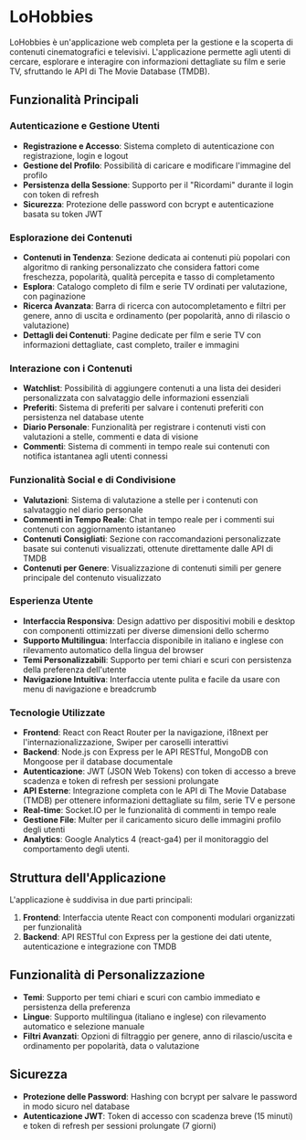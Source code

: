 # LoHobbies

LoHobbies è un'applicazione web completa per la gestione e la scoperta di contenuti cinematografici e televisivi. L'applicazione permette agli utenti di cercare, esplorare e interagire con informazioni dettagliate su film e serie TV, sfruttando le API di The Movie Database (TMDB).

## Funzionalità Principali

### Autenticazione e Gestione Utenti
- **Registrazione e Accesso**: Sistema completo di autenticazione con registrazione, login e logout
- **Gestione del Profilo**: Possibilità di caricare e modificare l'immagine del profilo
- **Persistenza della Sessione**: Supporto per il "Ricordami" durante il login con token di refresh
- **Sicurezza**: Protezione delle password con bcrypt e autenticazione basata su token JWT

### Esplorazione dei Contenuti
- **Contenuti in Tendenza**: Sezione dedicata ai contenuti più popolari con algoritmo di ranking personalizzato che considera fattori come freschezza, popolarità, qualità percepita e tasso di completamento
- **Esplora**: Catalogo completo di film e serie TV ordinati per valutazione, con paginazione
- **Ricerca Avanzata**: Barra di ricerca con autocompletamento e filtri per genere, anno di uscita e ordinamento (per popolarità, anno di rilascio o valutazione)
- **Dettagli dei Contenuti**: Pagine dedicate per film e serie TV con informazioni dettagliate, cast completo, trailer e immagini

### Interazione con i Contenuti
- **Watchlist**: Possibilità di aggiungere contenuti a una lista dei desideri personalizzata con salvataggio delle informazioni essenziali
- **Preferiti**: Sistema di preferiti per salvare i contenuti preferiti con persistenza nel database utente
- **Diario Personale**: Funzionalità per registrare i contenuti visti con valutazioni a stelle, commenti e data di visione
- **Commenti**: Sistema di commenti in tempo reale sui contenuti con notifica istantanea agli utenti connessi

### Funzionalità Social e di Condivisione
- **Valutazioni**: Sistema di valutazione a stelle per i contenuti con salvataggio nel diario personale
- **Commenti in Tempo Reale**: Chat in tempo reale per i commenti sui contenuti con aggiornamento istantaneo
- **Contenuti Consigliati**: Sezione con raccomandazioni personalizzate basate sui contenuti visualizzati, ottenute direttamente dalle API di TMDB
- **Contenuti per Genere**: Visualizzazione di contenuti simili per genere principale del contenuto visualizzato

### Esperienza Utente
- **Interfaccia Responsiva**: Design adattivo per dispositivi mobili e desktop con componenti ottimizzati per diverse dimensioni dello schermo
- **Supporto Multilingua**: Interfaccia disponibile in italiano e inglese con rilevamento automatico della lingua del browser
- **Temi Personalizzabili**: Supporto per temi chiari e scuri con persistenza della preferenza dell'utente
- **Navigazione Intuitiva**: Interfaccia utente pulita e facile da usare con menu di navigazione e breadcrumb

### Tecnologie Utilizzate
- **Frontend**: React con React Router per la navigazione, i18next per l'internazionalizzazione, Swiper per caroselli interattivi
- **Backend**: Node.js con Express per le API RESTful, MongoDB con Mongoose per il database documentale
- **Autenticazione**: JWT (JSON Web Tokens) con token di accesso a breve scadenza e token di refresh per sessioni prolungate
- **API Esterne**: Integrazione completa con le API di The Movie Database (TMDB) per ottenere informazioni dettagliate su film, serie TV e persone
- **Real-time**: Socket.IO per le funzionalità di commenti in tempo reale
- **Gestione File**: Multer per il caricamento sicuro delle immagini profilo degli utenti
- **Analytics**: Google Analytics 4 (react-ga4) per il monitoraggio del comportamento degli utenti.

## Struttura dell'Applicazione
L'applicazione è suddivisa in due parti principali:
1. **Frontend**: Interfaccia utente React con componenti modulari organizzati per funzionalità
2. **Backend**: API RESTful con Express per la gestione dei dati utente, autenticazione e integrazione con TMDB

## Funzionalità di Personalizzazione
- **Temi**: Supporto per temi chiari e scuri con cambio immediato e persistenza della preferenza
- **Lingue**: Supporto multilingua (italiano e inglese) con rilevamento automatico e selezione manuale
- **Filtri Avanzati**: Opzioni di filtraggio per genere, anno di rilascio/uscita e ordinamento per popolarità, data o valutazione

## Sicurezza
- **Protezione delle Password**: Hashing con bcrypt per salvare le password in modo sicuro nel database
- **Autenticazione JWT**: Token di accesso con scadenza breve (15 minuti) e token di refresh per sessioni prolungate (7 giorni)